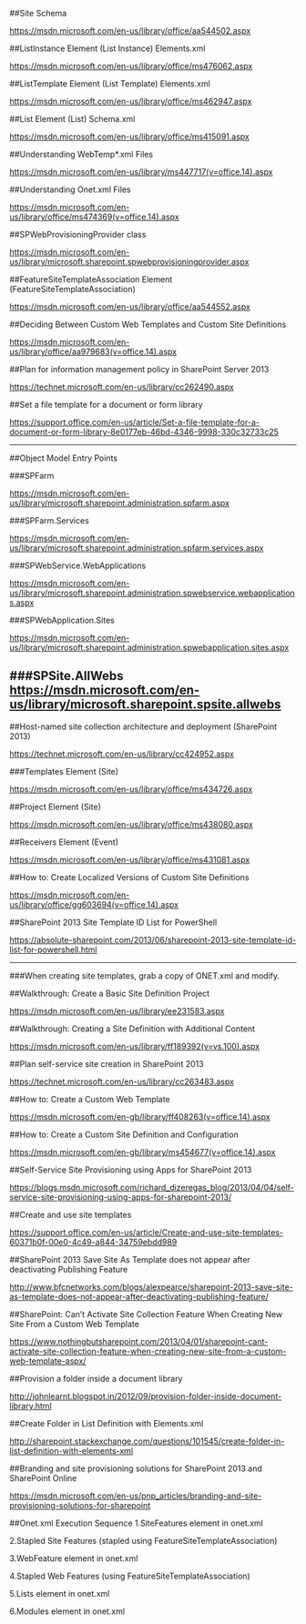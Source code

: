 ##Site Schema

https://msdn.microsoft.com/en-us/library/office/aa544502.aspx

##ListInstance Element (List Instance) Elements.xml

https://msdn.microsoft.com/en-us/library/office/ms476062.aspx

##ListTemplate Element (List Template) Elements.xml

https://msdn.microsoft.com/en-us/library/office/ms462947.aspx

##List Element (List) Schema.xml

https://msdn.microsoft.com/en-us/library/office/ms415091.aspx

##Understanding WebTemp*.xml Files

https://msdn.microsoft.com/en-us/library/ms447717(v=office.14).aspx

##Understanding Onet.xml Files

https://msdn.microsoft.com/en-us/library/office/ms474369(v=office.14).aspx

##SPWebProvisioningProvider class

https://msdn.microsoft.com/en-us/library/microsoft.sharepoint.spwebprovisioningprovider.aspx

##FeatureSiteTemplateAssociation Element (FeatureSiteTemplateAssociation)

https://msdn.microsoft.com/en-us/library/office/aa544552.aspx

##Deciding Between Custom Web Templates and Custom Site Definitions

https://msdn.microsoft.com/en-us/library/office/aa979683(v=office.14).aspx

##Plan for information management policy in SharePoint Server 2013

https://technet.microsoft.com/en-us/library/cc262490.aspx

##Set a file template for a document or form library

https://support.office.com/en-us/article/Set-a-file-template-for-a-document-or-form-library-8e0177eb-46bd-4346-9998-330c32733c25

--------------------------------

##Object Model Entry Points

###SPFarm

https://msdn.microsoft.com/en-us/library/microsoft.sharepoint.administration.spfarm.aspx

###SPFarm.Services

https://msdn.microsoft.com/en-us/library/microsoft.sharepoint.administration.spfarm.services.aspx

###SPWebService.WebApplications

https://msdn.microsoft.com/en-us/library/microsoft.sharepoint.administration.spwebservice.webapplications.aspx

###SPWebApplication.Sites

https://msdn.microsoft.com/en-us/library/microsoft.sharepoint.administration.spwebapplication.sites.aspx

###SPSite.AllWebs
https://msdn.microsoft.com/en-us/library/microsoft.sharepoint.spsite.allwebs
---------------------------------

 ##Host-named site collection architecture and deployment (SharePoint 2013)

https://technet.microsoft.com/en-us/library/cc424952.aspx

###Templates Element (Site)

https://msdn.microsoft.com/en-us/library/office/ms434726.aspx

 ##Project Element (Site)

https://msdn.microsoft.com/en-us/library/office/ms438080.aspx

##Receivers Element (Event)

https://msdn.microsoft.com/en-us/library/office/ms431081.aspx

##How to: Create Localized Versions of Custom Site Definitions

https://msdn.microsoft.com/en-us/library/office/gg603694(v=office.14).aspx

##SharePoint 2013 Site Template ID List for PowerShell

https://absolute-sharepoint.com/2013/06/sharepoint-2013-site-template-id-list-for-powershell.html

---------------------------------

###When creating site templates, grab a copy of ONET.xml and modify.


##Walkthrough: Create a Basic Site Definition Project

https://msdn.microsoft.com/en-us/library/ee231583.aspx


##Walkthrough: Creating a Site Definition with Additional Content

https://msdn.microsoft.com/en-us/library/ff189392(v=vs.100).aspx

##Plan self-service site creation in SharePoint 2013

https://technet.microsoft.com/en-us/library/cc263483.aspx

##How to: Create a Custom Web Template

https://msdn.microsoft.com/en-gb/library/ff408263(v=office.14).aspx

##How to: Create a Custom Site Definition and Configuration

https://msdn.microsoft.com/en-gb/library/ms454677(v=office.14).aspx

##Self-Service Site Provisioning using Apps for SharePoint 2013

https://blogs.msdn.microsoft.com/richard_dizeregas_blog/2013/04/04/self-service-site-provisioning-using-apps-for-sharepoint-2013/

##Create and use site templates 

https://support.office.com/en-us/article/Create-and-use-site-templates-60371b0f-00e0-4c49-a844-34759ebdd989

##SharePoint 2013 Save Site As Template does not appear after deactivating Publishing Feature

http://www.bfcnetworks.com/blogs/alexpearce/sharepoint-2013-save-site-as-template-does-not-appear-after-deactivating-publishing-feature/

##SharePoint: Can’t Activate Site Collection Feature When Creating New Site From a Custom Web Template

https://www.nothingbutsharepoint.com/2013/04/01/sharepoint-cant-activate-site-collection-feature-when-creating-new-site-from-a-custom-web-template-aspx/

##Provision a folder inside a document library 

http://johnlearnt.blogspot.in/2012/09/provision-folder-inside-document-library.html

##Create Folder in List Definition with Elements.xml

http://sharepoint.stackexchange.com/questions/101545/create-folder-in-list-definition-with-elements-xml


##Branding and site provisioning solutions for SharePoint 2013 and SharePoint Online

https://msdn.microsoft.com/en-us/pnp_articles/branding-and-site-provisioning-solutions-for-sharepoint

 
##Onet.xml Execution Sequence
1.SiteFeatures element in onet.xml 

2.Stapled Site Features (stapled using FeatureSiteTemplateAssociation) 

3.WebFeature element in onet.xml 

4.Stapled Web Features (using FeatureSiteTemplateAssociation) 

5.Lists element in onet.xml 

6.Modules element in onet.xml 

